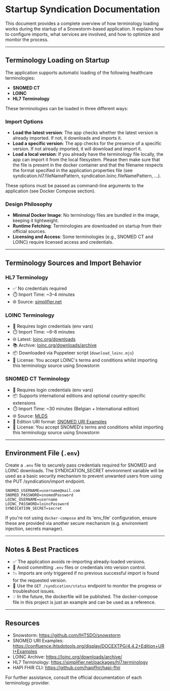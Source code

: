 # Startup Syndication Documentation

This document provides a complete overview of how terminology loading works during the startup of a Snowstorm-based application. It explains how to configure imports, what services are involved, and how to optimize and monitor the process.

---

## Terminology Loading on Startup

The application supports automatic loading of the following healthcare terminologies:

- **SNOMED CT**
- **LOINC**
- **HL7 Terminology**

These terminologies can be loaded in three different ways:

### Import Options

- **Load the latest version**: The app checks whether the latest version is already imported. If not, it downloads and imports it.
- **Load a specific version**: The app checks for the presence of a specific version. If not already imported, it will download and import it.
- **Load a local version**: If you already have the terminology file locally, the app can import it from the local filesystem. 
Please then make sure that the file is present in the docker container and that the filename respects the format specified in the application.properties file (see syndication.hl7.fileNamePattern, syndication.loinc.fileNamePattern, ...).

These options must be passed as command-line arguments to the application (see Docker Compose section).

### Design Philosophy

- **Minimal Docker Image**: No terminology files are bundled in the image, keeping it lightweight.
- **Runtime Fetching**: Terminologies are downloaded on startup from their official sources.
- **Licensing and Access**: Some terminologies (e.g., SNOMED CT and LOINC) require licensed access and credentials.

---

## Terminology Sources and Import Behavior

### HL7 Terminology

- ✅ No credentials required
- ⏱️ Import Time: ~3–4 minutes
- 🌐 Source: [simplifier.net](https://simplifier.net/packages/hl7.terminology)

### LOINC Terminology

- 🔐 Requires login credentials (env vars)
- ⏱️ Import Time: ~6–8 minutes
- 🌐 Latest: [loinc.org/downloads](https://loinc.org/downloads/)
- 📚 Archive: [loinc.org/downloads/archive](https://loinc.org/downloads/archive/)
- 📦 Downloaded via Puppeteer script (`download_loinc.mjs`)
- 📜 License: You accept LOINC's terms and conditions whilst importing this terminology source using Snowstorm

### SNOMED CT Terminology

- 🔐 Requires login credentials (env vars)
- 📦 Supports international editions and optional country-specific extensions
- ⏱️ Import Time: ~30 minutes (Belgian + International edition)
- 🌐 Source: [MLDS](https://mlds.ihtsdotools.org/#/viewReleases)
- 🔗 Edition URI format: [SNOMED URI Examples](https://confluence.ihtsdotools.org/display/DOCEXTPG/4.4.2+Edition+URI+Examples)
- 📜 License: You accept SNOMED's terms and conditions whilst importing this terminology source using Snowstorm
---


## Environment File (`.env`)

Create a `.env` file to securely pass credentials required for SNOMED and LOINC downloads. The SYNDICATION_SECRET environment variable will be used as a basic security mechanism to prevent unwanted users from using the PUT /syndication/import endpoint.

```env
SNOMED_USERNAME=username@mail.com
SNOMED_PASSWORD=snomedPassword
LOINC_USERNAME=username
LOINC_PASSWORD=loincPassword
SYNDICATION_SECRET=secret
```

If you're not using `docker-compose` and its 'env_file' configuration, ensure these are provided via another secure mechanism (e.g. environment injection, secrets manager).

---

## Notes & Best Practices

- ✅ The application avoids re-importing already-loaded versions.
- 🔐 Avoid committing `.env` files or credentials into version control.
- 📉 Imports are only triggered if no previous successful import is found for the requested version.
- 🔎 Use the `GET /syndication/status` endpoint to monitor the progress or troubleshoot issues.
- 💡 In the future, the dockerfile will be published. The docker-compose file in this project is just an example and can be used as a reference.
---

## Resources

- Snowstorm: https://github.com/IHTSDO/snowstorm
- SNOMED URI Examples: https://confluence.ihtsdotools.org/display/DOCEXTPG/4.4.2+Edition+URI+Examples
- LOINC Archive: https://loinc.org/downloads/archive/
- HL7 Terminology: https://simplifier.net/packages/hl7.terminology
- HAPI FHIR CLI: https://github.com/hapifhir/hapi-fhir

For further assistance, consult the official documentation of each terminology provider.

